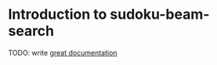 # Introduction to sudoku-beam-search

TODO: write [great documentation](http://jacobian.org/writing/what-to-write/)
